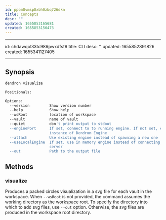 ```yaml
---
id: ppom8vmsp8xbh0zbq726dkn
title: Concepts
desc: ""
updated: 1655853165681
created: 1655853156473
---
```


---

id: chdawqol33tc986pwxdfst9
title: CLI
desc: ''
updated: 1655852891826
created: 1655341127405

---

## Synopsis

```bash
dendron visualize

Positionals:

Options:
  --version         Show version number                                [boolean]
  --help            Show help                                          [boolean]
  --wsRoot          location of workspace
  --vault           name of vault
  --quiet           don't print output to stdout
  --enginePort      If set, connect to to running engine. If not set, create new
                    instance of Dendron Engine
  --attach          Use existing engine instead of spawning a new one
  --useLocalEngine  If set, use in memory engine instead of connecting to a
                    server                                             [boolean]
  --out             Path to the output file

```

## Methods

### visualize

Produces a packed circles visualization in a svg file for each vault in the workspace. When `--wsRoot` is not provided, the command assumes the working directory as the workspace root. To specify the directory into which to add svg files, use `--out` option. Otherwise, the svg files are produced in the workspace root directory.
